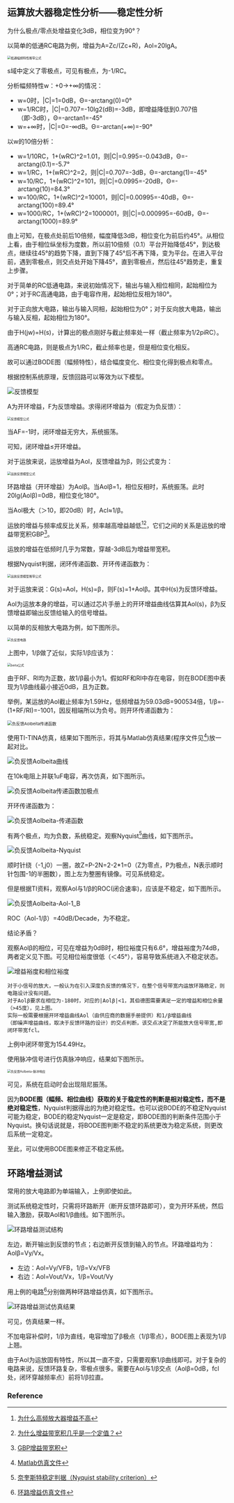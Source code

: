 ## 运算放大器稳定性分析——稳定性分析

为什么极点/零点处增益变化3dB，相位变为90°？

以简单的低通RC电路为例，增益为A=Zc/(Zc+R)，Aol=20lgA。

<img src="https://mythidea.oss-cn-beijing.aliyuncs.com/%E4%BD%8E%E9%80%9A%E5%B9%85%E9%A2%91%E7%89%B9%E6%80%A7%E6%8E%A8%E5%AF%BC%E5%85%AC%E5%BC%8F.png" alt="低通幅频特性推导公式" style="zoom:50%;" />

s域中定义了零极点，可见有极点，为-1/RC。



分析幅频特性w：+0->+∞的情况：

- w=0时，|C|=1=0dB，Θ=-arctang(0)=0°
- w=1/RC时，|C|=0.707=-10lg2(dB)=-3dB，即增益降低到0.707倍（即-3dB），Θ=-arctan1=-45°
- w=+∞时，|C|=0=-∞dB。Θ=-arctan(+∞)=-90°

以w的10倍分析：

- w=1/10RC，1+(wRC)^2=1.01，则|C|=0.995=-0.043dB，Θ=-arctang(0.1)=-5.7°
- w=1/RC，1+(wRC)^2=2，则|C|=0.707=-3dB，Θ=-arctang(1)=-45°
- w=10/RC，1+(wRC)^2=101，则|C|=0.0995=-20dB，Θ=-arctang(10)=84.3°
- w=100/RC，1+(wRC)^2=10001，则|C|=0.00995=-40dB，Θ=-arctang(100)=89.4°
- w=1000/RC，1+(wRC)^2=1000001，则|C|=0.000995=-60dB，Θ=-arctang(1000)=89.9°

由上可知，在极点处前后10倍频，幅度降低3dB，相位变化为前后约45°。从相位上看，由于相位纵坐标为度数，所以前10倍频（0.1）平台开始降低45°，到达极点，继续往45°的趋势下降，直到下降了45°后不再下降，变为平台。在进入平台前，遇到零极点，则交点处开始下降45°，直到零极点，然后往45°趋势走，重复上步骤。



对于简单的RC低通电路，来说初始情况下，输出与输入相位相同，起始相位为0°；对于RC高通电路，由于电容作用，起始相位反相为180°。

对于正向放大电路，输出与输入同相，起始相位为0°；对于反向放大电路，输出与输入反相，起始相位为180°。



由于H(jw)=H(s)，计算出的极点刚好与截止频率处一样（截止频率为1/2piRC）。 

高通RC电路，则是极点为1/RC，截止频率也是，但是相位变化相反。

故可以通过BODE图（幅频特性），结合幅度变化、相位变化得到极点和零点。



根据控制系统原理，反馈回路可以等效为以下模型。

![反馈模型](https://mythidea.oss-cn-beijing.aliyuncs.com/%E5%8F%8D%E9%A6%88%E6%A8%A1%E5%9E%8B.png)

A为开环增益，F为反馈增益。求得闭环增益为（假定为负反馈）：

<img src="https://mythidea.oss-cn-beijing.aliyuncs.com/%E5%8F%8D%E9%A6%88%E6%A8%A1%E5%9E%8B%E5%85%AC%E5%BC%8F.png" alt="反馈模型公式" style="zoom:50%;" />

当AF=-1时，闭环增益无穷大，系统振荡。

可知，闭环增益≤开环增益。

对于运放来说，运放增益为Aol，反馈增益为β，则公式变为：

<img src="https://mythidea.oss-cn-beijing.aliyuncs.com/%E8%BF%90%E6%94%BE%E5%8F%8D%E9%A6%88%E6%A8%A1%E5%9E%8B%E5%85%AC%E5%BC%8F.png" alt="运放反馈模型公式" style="zoom:50%;" />

环路增益（开环增益）为Aolβ。当Aolβ=1，相位反相时，系统振荡。此时20lg(Aolβ)=0dB，相位变化180°。

当Aol极大（＞10，即20dB）时，Acl≈1/β。

运放的增益与频率成反比关系，频率越高增益越低[^1][^2]，它们之间的关系是运放的增益带宽积GBP[^3]。

运放的增益在低频时几乎为常数，穿越-3dB后为增益带宽积。



根据Nyquist判据，闭环传递函数、开环传递函数为：

<img src="https://mythidea.oss-cn-beijing.aliyuncs.com/%E8%BF%90%E6%94%BE%E5%8F%8D%E9%A6%88%E6%A8%A1%E5%9E%8B%E6%8E%A8%E5%AF%BC%E5%85%AC%E5%BC%8F.png" alt="运放反馈模型推导公式" style="zoom: 50%;" />

对于运放来说：G(s)=Aol，H(s)=β，则F(s)=1+Aolβ。其中H(s)为反馈环增益。



Aol为运放本身的增益，可以通过芯片手册上的开环增益曲线估算其Aol(s)，β为反馈增益即输出反馈给输入的信号增益。

以简单的反相放大电路为例，如下图所示。

<img src="https://mythidea.oss-cn-beijing.aliyuncs.com/Snipaste_2018-10-17_00-36-29.png" alt="负反馈电路" style="zoom:50%;" />

上图中，1/β做了近似，实际1/β应该为：

<img src="https://mythidea.oss-cn-beijing.aliyuncs.com/beita%E5%85%AC%E5%BC%8F.png" alt="beita公式" style="zoom:50%;" />

由于RF、RI均为正数，故1/β最小为1。假如RF和RI中存在电容，则在BODE图中表现为1/β曲线最小接近0dB，且为正数。

举例，某运放的Aol截止频率为1.59Hz，低频增益为59.03dB=900534倍，1/β=-(1+RF/RI)=-1001，因反相端所以为负号。则开环传递函数为：

<img src="https://mythidea.oss-cn-beijing.aliyuncs.com/%E8%B4%9F%E5%8F%8D%E9%A6%88Aolbeita%E4%BC%A0%E9%80%92%E5%87%BD%E6%95%B0.png" alt="负反馈Aolbeita传递函数" style="zoom:67%;" />

使用TI-TINA仿真，结果如下图所示，将其与Matlab仿真结果(程序文件见[^4])放一起对比。

![负反馈Aolbeita曲线](https://mythidea.oss-cn-beijing.aliyuncs.com/%E8%B4%9F%E5%8F%8D%E9%A6%88Aolbeita%E6%9B%B2%E7%BA%BF.png)

在10k电阻上并联1uF电容，再次仿真，如下图所示。

![负反馈Aolbeita传递函数加极点](https://mythidea.oss-cn-beijing.aliyuncs.com/%E8%B4%9F%E5%8F%8D%E9%A6%88Aolbeita%E4%BC%A0%E9%80%92%E5%87%BD%E6%95%B0%E5%8A%A0%E6%9E%81%E7%82%B9.png)

开环传递函数为：

![负反馈Aolbeita-传递函数](https://mythidea.oss-cn-beijing.aliyuncs.com/%E8%B4%9F%E5%8F%8D%E9%A6%88Aolbeita-%E4%BC%A0%E9%80%92%E5%87%BD%E6%95%B0.png)

有两个极点，均为负数，系统稳定。观察Nyquist[^5]曲线，如下图所示。

![负反馈Aolbeita-Nyquist](https://mythidea.oss-cn-beijing.aliyuncs.com/%E8%B4%9F%E5%8F%8D%E9%A6%88Aolbeita-Nyquist.png)

顺时针绕（-1,j0）一圈，故Z=P-2N=2-2*1=0（Z为零点，P为极点，N表示顺时针包围-1的半圈数），图上左为整圈有镜像。可见系统稳定。

但是根据TI资料，观察Aol与1/β的ROC(闭合速率)，应该是不稳定，如下图所示。

![负反馈Aolbeita-Aol-1_B](https://mythidea.oss-cn-beijing.aliyuncs.com/%E8%B4%9F%E5%8F%8D%E9%A6%88Aolbeita-Aol-1_B.png)

ROC（Aol-1/β）=40dB/Decade，为不稳定。

结论矛盾？

观察Aolβ的相位，可见在增益为0dB时，相位裕度只有6.6°，增益裕度为74dB，两者定义见下图。可见相位裕度很低（＜45°），容易导致系统进入不稳定状态。

![增益裕度和相位裕度](https://mythidea.oss-cn-beijing.aliyuncs.com/%E5%A2%9E%E7%9B%8A%E8%A3%95%E5%BA%A6%E5%92%8C%E7%9B%B8%E4%BD%8D%E8%A3%95%E5%BA%A6.png)

```
对于小信号的放大，一般认为在引入深度负反馈的情况下，在整个信号带宽内运放环路稳定，则电路设计没有问题。
对于Aolβ要求在相位为-180时，对应的|Aolβ|<1，其伯德图需要满足一定的增益和相位余量（>45度），见上图。
实际一般需要根据开环增益曲线Aol（由供应商的数据手册提供）和1/β增益曲线
（即噪声增益曲线，取决于反馈环路的设计）的交点判断，该交点决定了所能放大信号带宽,即闭环带宽fcl。
```

上例中闭环带宽为154.49Hz。



使用脉冲信号进行仿真脉冲响应，结果如下图所示。

<img src="https://mythidea.oss-cn-beijing.aliyuncs.com/%E8%B4%9F%E5%8F%8D%E9%A6%88Aolbeita-%E8%84%89%E5%86%B2%E5%93%8D%E5%BA%94.png" alt="负反馈Aolbeita-脉冲响应" style="zoom:50%;" />

可见，系统在启动时会出现阻尼振荡。



因为**BODE图（幅频、相位曲线）获取的关于稳定性的判断是相对稳定性，而不是绝对稳定性**，Nyquist判据得出的为绝对稳定性。也可以说BODE的不稳定Nyquist可能为稳定，BODE的稳定Nyquist一定是稳定，即BODE图的判断条件范围小于Nyquist。换句话说就是，将BODE图判断不稳定的系统更改为稳定系统，则更改后系统一定稳定。

至此，可以使用BODE图来修正不稳定系统。



## 环路增益测试

常用的放大电路即为单端输入，上例即使如此。

测试系统稳定性时，只需将环路断开（断开反馈环路即可），变为开环系统，然后输入激励，获取Aol和1/β曲线。如下图所示。

![环路增益测试结构](https://mythidea.oss-cn-beijing.aliyuncs.com/%E7%8E%AF%E8%B7%AF%E5%A2%9E%E7%9B%8A%E6%B5%8B%E8%AF%95%E7%BB%93%E6%9E%84.png)

左边，断开输出到反馈的节点；右边断开反馈到输入的节点。环路增益均为：Aolβ=Vy/Vx。

- 左边：Aol=Vy/VFB，1/β=Vx/VFB
- 右边：Aol=Vout/Vx，1/β=Vout/Vy

用上例的电路[^6]分别做两种环路增益仿真，如下图所示。

![环路增益测试仿真结果](https://mythidea.oss-cn-beijing.aliyuncs.com/%E7%8E%AF%E8%B7%AF%E5%A2%9E%E7%9B%8A%E6%B5%8B%E8%AF%95%E4%BB%BF%E7%9C%9F%E7%BB%93%E6%9E%9C.png)

可见，仿真结果一样。

不加电容补偿时，1/β为直线，电容增加了β极点（1/β零点），BODE图上表现为1/β上翘。

由于Aol为运放固有特性，所以其一直不变，只需要观察1/β曲线即可。对于复杂的电路来说，反馈环路复杂，零极点很多。需要在Aol与1/β交点（Aolβ=0dB，fcl处，闭环穿越频率点）前将1/β拉直。



### Reference



[^1]: [为什么高频放大器增益不高](https://zhidao.baidu.com/question/198054396.html)
[^2]: [为什么增益带宽积几乎是一个定值？](https://www.zhihu.com/question/24620056)
[^3]: [GBP增益带宽积](https://www.cnblogs.com/time93/p/9347566.html)
[^4]: [Matlab仿真文件](http://www.ivixivi.com/f/7f419fe8376a4ef1a72b/?dl=1)
[^5]: [奈奎斯特稳定判据（Nyquist stability criterion）](https://zhuanlan.zhihu.com/p/33007435)

[^6]: [环路增益仿真文件](http://www.ivixivi.com/f/8ca4b61e640541738d9b/?dl=1)

